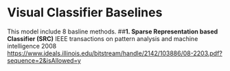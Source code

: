 # Visual Classifier Baselines
This model include 8 basline methods.
##**1. Sparse Representation based Classifier (SRC)**  IEEE transactions on pattern analysis and machine intelligence 2008
https://www.ideals.illinois.edu/bitstream/handle/2142/103886/08-2203.pdf?sequence=2&isAllowed=y


